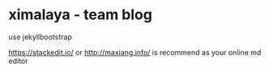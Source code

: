 # ximalaya - team blog

use jekyllbootstrap

https://stackedit.io/ or http://maxiang.info/ is recommend as your online md editor
